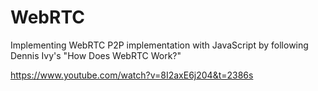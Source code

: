 # WebRTC

Implementing WebRTC P2P implementation with JavaScript by following Dennis Ivy's "How Does WebRTC Work?"

https://www.youtube.com/watch?v=8I2axE6j204&t=2386s
